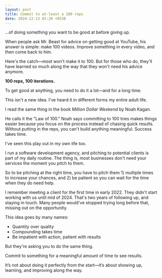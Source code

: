 ```yaml
---
layout: post
title: Commit to at-least a 100 reps
date: 2024-12-13 01:20 +0530
---
```



...of doing something you want to be good at before giving up.

When people ask Mr. Beast for advice on getting good at YouTube, his answer is simple: make 100 videos. Improve something in every video, and then come back to him.

Here's the catch—most won't make it to 100. But for those who do, they'll have learned so much along the way that they won't need his advice anymore.

**100 reps, 100 iterations.**

To get good at anything, you need to do it a lot—and for a long time.

This isn't a new idea. I've heard it in different forms my entire adult life.

I read the same thing in the book *Million Dollar Weekend* by Noah Kagan.

He calls it the "Law of 100." Noah says committing to 100 tries makes things easier because you focus on the process instead of chasing quick results. Without putting in the reps, you can't build anything meaningful. Success takes time.

I've seen this play out in my own life too.

I run a software development agency, and pitching to potential clients is part of my daily routine. The thing is, most businesses don't need your services the moment you pitch to them.

So to be pitching at the right time, you have to pitch them 1) multiple times to increase your chances, and 2) be patient so you can wait for the time when they do need help.

I remember meeting a client for the first time in early 2022. They didn't start working with us until mid of 2024. That's two years of following up, and staying in touch. Many people would've stopped trying long before that, missing out on the opportunity.

This idea goes by many names:

* Quantity over quality
* Compounding takes time
* Be impatient with action, patient with results

But they're asking you to do the same thing.

Commit to something for a meaningful amount of time to see results.

It’s not about doing it perfectly from the start—it’s about showing up, learning, and improving along the way.